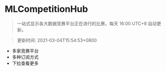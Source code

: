 # MLCompetitionHub

> 一站式显示各大数据竞赛平台正在进行的比赛，每天 16:00 UTC+8 自动更新。
  
> 更新时间: 2021-03-04T15:54:53+0800 

* 多家竞赛平台
* 多种订阅方式
* 下拉查看更多